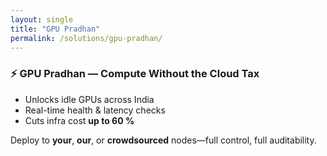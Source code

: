 ```yaml
---
layout: single
title: "GPU Pradhan"
permalink: /solutions/gpu-pradhan/
---
```


### ⚡ GPU Pradhan — Compute Without the Cloud Tax

- Unlocks idle GPUs across India  
- Real-time health & latency checks  
- Cuts infra cost **up to 60 %**

Deploy to **your**, **our**, or **crowdsourced** nodes—full control, full auditability.
